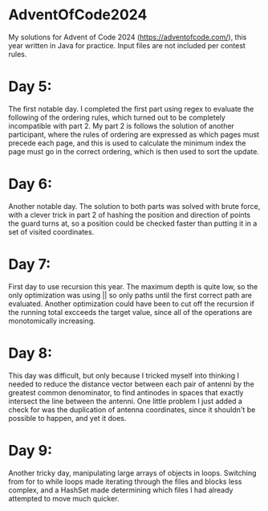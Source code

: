 # AdventOfCode2024
My solutions for Advent of Code 2024 (https://adventofcode.com/), this year written in Java for practice.
Input files are not included per contest rules.

# Day 5: 
The first notable day. I completed the first part using regex to evaluate the following of the ordering rules, which turned out to be completely incompatible with part 2. 
My part 2 is follows the solution of another participant, where the rules of ordering are expressed as which pages must precede each page, and this is used to calculate the minimum index the page must go in the correct ordering, which is then used to sort the update.

# Day 6:
Another notable day. The solution to both parts was solved with brute force, with a clever trick in part 2 of hashing the position and direction of points the guard turns at, so a position could be checked faster than putting it in a set of visited coordinates.

# Day 7:
First day to use recursion this year. The maximum depth is quite low, so the only optimization was using || so only paths until the first correct path are evaluated. Another optimization could have been to cut off the recursion if the running total excceeds the target value, since all of the operations are monotomically increasing.

# Day 8:
This day was difficult, but only because I tricked myself into thinking I needed to reduce the distance vector between each pair of antenni by the greatest common denominator, to find antinodes in spaces that exactly intersect the line between the antenni. One little problem I just added a check for was the duplication of antenna coordinates, since it shouldn't be possible to happen, and yet it does.

# Day 9:
Another tricky day, manipulating large arrays of objects in loops. Switching from for to while loops made iterating through the files and blocks less complex, and a HashSet made determining which files I had already attempted to move much quicker.
